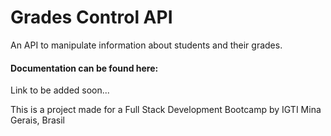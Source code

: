 # Grades Control API
An API to manipulate information about students and their grades.

#### Documentation can be found here:

Link to be added soon...

This is a project made for a Full Stack Development Bootcamp by IGTI Mina Gerais, Brasil
